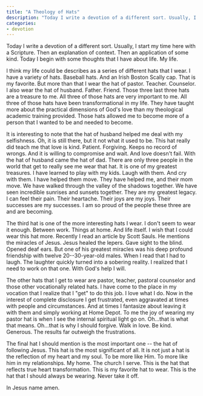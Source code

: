 ```yaml
---
title: "A Theology of Hats"
description: "Today I write a devotion of a different sort. Usually, I start my time here with a Scripture. Then an explanation of context. Then an application of some kind. Today I begin with some thoughts that I have about life. My life."
categories:
- devotion
---
```


Today I write a devotion of a different sort. Usually, I start my time here with a Scripture. Then an explanation of context. Then an application of some kind. Today I begin with some thoughts that I have about life. My life.

I think my life could be describes as a series of different hats that I wear. I have a variety of hats. Baseball hats. And an Irish Boston Scally cap. That is my favorite. But more than that I wear the hat of pastor. Teacher. Counselor. I also wear the hat of husband. Father. Friend. Those three last three hats are a treasure to me. All three of those hats are very important to me. All three of those hats have been transformational in my life. They have taught more about the practical dimensions of God's love than my theological academic training provided. Those hats allowed me to become more of a person that I wanted to be and needed to become.

It is interesting to note that the hat of husband helped me deal with my selfishness. Oh, it is still there, but it not what it used to be. This hat really did teach me that love is kind. Patient. Forgiving. Keeps no record of wrongs. And it is willing to compromise and wait. And love doesn't fail. With the hat of husband came the hat of dad. There are only three people in the world that get to really see me wear that hat. It is one of my greatest treasures. I have learned to play with my kids. Laugh with them. And cry with them. I have helped them move. They have helped me, and their mom move. We have walked through the valley of the shadows together. We have seen incredible sunrises and sunsets together. They are my greatest legacy. I can feel their pain. Their heartache. Their joys are my joys. Their successes are my successes. I am so proud of the people these three are and are becoming.

The third hat is one of the more interesting hats I wear. I don't seem to wear it enough. Between work. Things at home. And life itself. I wish that I could wear this hat more. Recently I read an article by Scott Sauls. He mentions the miracles of Jesus. Jesus healed the lepers. Gave sight to the blind. Opened deaf ears. But one of his greatest miracles was his deep profound friendship with twelve 20--30-year-old males. When I read that I had to laugh. The laughter quickly turned into a sobering reality. I realized that I need to work on that one. With God's help I will.

The other hats that I get to wear are pastor, teacher, pastoral counselor and those other vocationally related hats. I have come to the place in my vocation that I realize that I "get" to do this job. I love what I do. Now in the interest of complete disclosure I get frustrated, even aggravated at times with people and circumstances. And at times I fantasize about leaving it with them and simply working at Home Depot. To me the joy of wearing my pastor hat is when I see the internal spiritual light go on. Oh...that is what that means. Oh...that is why I should forgive. Walk in love. Be kind. Generous. The results far outweigh the frustrations.

The final hat I should mention is the most important one -- the hat of following Jesus. This hat is the most significant of all. It is not just a hat is the reflection of my heart and my soul. To be more like Him. To more like him in my relationships. My home. The church I serve. This is the hat that reflects true heart transformation. This is my favorite hat to wear. This is the hat that I should always be wearing. Never take it off.

In Jesus name amen.